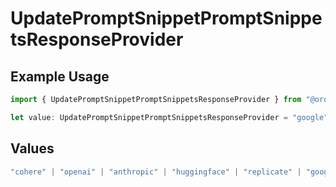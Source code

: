 # UpdatePromptSnippetPromptSnippetsResponseProvider

## Example Usage

```typescript
import { UpdatePromptSnippetPromptSnippetsResponseProvider } from "@orq-ai/node/models/operations";

let value: UpdatePromptSnippetPromptSnippetsResponseProvider = "google";
```

## Values

```typescript
"cohere" | "openai" | "anthropic" | "huggingface" | "replicate" | "google" | "google-ai" | "azure" | "aws" | "anyscale" | "perplexity" | "groq" | "fal" | "leonardoai" | "nvidia" | "jina" | "togetherai" | "elevenlabs"
```